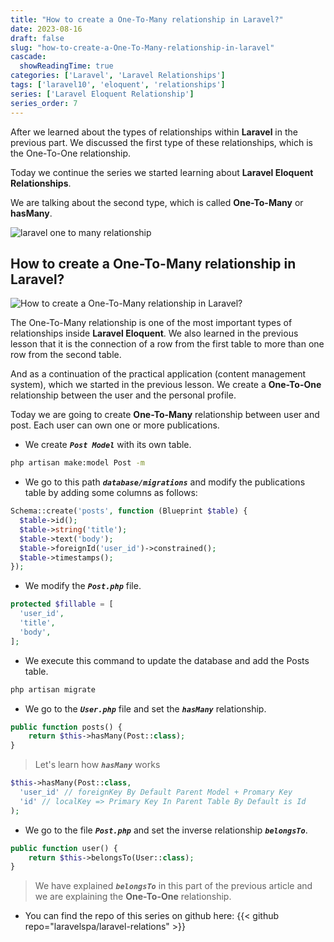 ```yaml
---
title: "How to create a One-To-Many relationship in Laravel?"
date: 2023-08-16
draft: false
slug: "how-to-create-a-One-To-Many-relationship-in-laravel"
cascade:
  showReadingTime: true
categories: ['Laravel', 'Laravel Relationships']
tags: ['laravel10', 'eloquent', 'relationships']
series: ['Laravel Eloquent Relationship']
series_order: 7
---
```

After we learned about the types of relationships within __Laravel__ in the previous part.
We discussed the first type of these relationships, which is the One-To-One relationship.

Today we continue the series we started learning about __Laravel Eloquent Relationships__.

We are talking about the second type, which is called __One-To-Many__ or __hasMany__.

![laravel one to many relationship](/img/laravel-eloquent-one-to-many-relationship-ultimate-guide-2023/laravel-eloquent-one-to-many-relationship-ultimate-guide-2023.png "laravel one to many relationship")


## How to create a One-To-Many relationship in Laravel?
![How to create a One-To-Many relationship in Laravel?](/img/laravel-eloquent-one-to-many-relationship-ultimate-guide-2023/en/how-to-create-a-One-To-Many-relationship-in-laravel.png "How to create a One-To-Many relationship in Laravel?")

 The One-To-Many relationship is one of the most important types of relationships inside __Laravel Eloquent__.
  We also learned in the previous lesson that it is the connection of a row from the first table to more than one row from the second table.

And as a continuation of the practical application (content management system), which we started in the previous lesson.
We create a __One-To-One__ relationship between the user and the personal profile.

Today we are going to create __One-To-Many__ relationship between user and post.
Each user can own one or more publications.

* We create ***`Post Model`*** with its own table.
```bash
php artisan make:model Post -m
```

* We go to this path ***`database/migrations`*** and modify the publications table by adding some columns as follows:
```PHP
Schema::create('posts', function (Blueprint $table) {
  $table->id();
  $table->string('title');
  $table->text('body');
  $table->foreignId('user_id')->constrained();
  $table->timestamps();
});
```

* We modify the ***`Post.php`*** file.
```PHP
protected $fillable = [
  'user_id',
  'title',
  'body',
];
```

* We execute this command to update the database and add the Posts table.
```bash
php artisan migrate
```

* We go to the ***`User.php`*** file and set the ***`hasMany`*** relationship.
```PHP
public function posts() {
    return $this->hasMany(Post::class);
}
```


> Let's learn how ***`hasMany`*** works
```PHP
$this->hasMany(Post::class,
  'user_id' // foreignKey By Default Parent Model + Promary Key
  'id' // localKey => Primary Key In Parent Table By Default is Id
);
```

* We go to the file ***`Post.php`*** and set the inverse relationship ***`belongsTo`***.
```PHP
public function user() {
    return $this->belongsTo(User::class);
}
```

> We have explained ***`belongsTo`*** in this part of the previous article and we are explaining the __One-To-One__ relationship.

- You can find the repo of this series on github here:
{{< github repo="laravelspa/laravel-relations" >}}
